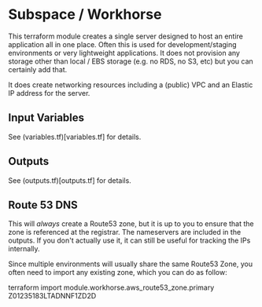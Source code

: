 # Subspace / Workhorse

This terraform module creates a single server designed to host an entire application all in one place.  Often this is used for development/staging environments or very lightweight applications. It does not provision any storage other than local / EBS storage (e.g. no RDS, no S3, etc) but you can certainly add that.

It does create networking resources including a (public) VPC and an Elastic IP address for the server.


## Input Variables

See (variables.tf)[variables.tf] for details.

## Outputs

See (outputs.tf)[outputs.tf] for details.

## Route 53 DNS

This will *always* create a Route53 zone, but it is up to you to ensure that the zone is referenced at the registrar.  The nameservers are included in the outputs.  If you don't actually use it, it can still be useful for tracking the IPs internally.

Since multiple environments will usually share the same Route53 Zone, you often need to import any existing zone, which you can do as follow:

  terraform import module.workhorse.aws_route53_zone.primary Z01235183LTADNNF1ZD2D